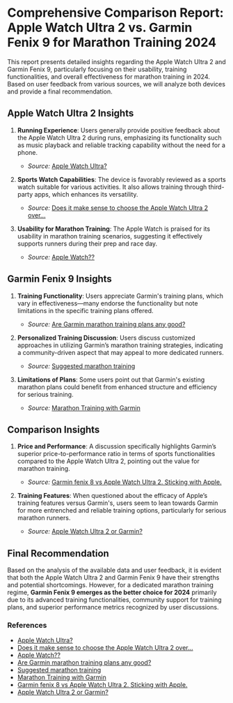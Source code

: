 # Comprehensive Comparison Report: Apple Watch Ultra 2 vs. Garmin Fenix 9 for Marathon Training 2024

This report presents detailed insights regarding the Apple Watch Ultra 2 and Garmin Fenix 9, particularly focusing on their usability, training functionalities, and overall effectiveness for marathon training in 2024. Based on user feedback from various sources, we will analyze both devices and provide a final recommendation.

## Apple Watch Ultra 2 Insights

1. **Running Experience**: Users generally provide positive feedback about the Apple Watch Ultra 2 during runs, emphasizing its functionality such as music playback and reliable tracking capability without the need for a phone.
   - *Source:* [Apple Watch Ultra?](https://www.reddit.com/r/Marathon_Training/comments/1ejejqm/apple_watch_ultra/)

2. **Sports Watch Capabilities**: The device is favorably reviewed as a sports watch suitable for various activities. It also allows training through third-party apps, which enhances its versatility.
   - *Source:* [Does it make sense to choose the Apple Watch Ultra 2 over...](https://www.reddit.com/r/Ultramarathon/comments/1fm2shr/does_it_make_sense_to_choose_the_apple_watch/)

3. **Usability for Marathon Training**: The Apple Watch is praised for its usability in marathon training scenarios, suggesting it effectively supports runners during their prep and race day.
   - *Source:* [Apple Watch??](https://www.reddit.com/r/Marathon_Training/comments/1gpwfzn/apple_watch/)

## Garmin Fenix 9 Insights

1. **Training Functionality**: Users appreciate Garmin's training plans, which vary in effectiveness—many endorse the functionality but note limitations in the specific training plans offered.
   - *Source:* [Are Garmin marathon training plans any good?](https://www.reddit.com/r/Garmin/comments/stukmx/are_garmin_marathon_training_plans_any_good/)

2. **Personalized Training Discussion**: Users discuss customized approaches in utilizing Garmin’s marathon training strategies, indicating a community-driven aspect that may appeal to more dedicated runners.
   - *Source:* [Suggested marathon training](https://www.reddit.com/r/Garmin/comments/1herpog/suggested_marathon_training/)

3. **Limitations of Plans**: Some users point out that Garmin's existing marathon plans could benefit from enhanced structure and efficiency for serious training.
   - *Source:* [Marathon Training with Garmin](https://www.reddit.com/r/Garmin/comments/1fibqaq/marathon_training_with_garmin/)

## Comparison Insights

1. **Price and Performance**: A discussion specifically highlights Garmin’s superior price-to-performance ratio in terms of sports functionalities compared to the Apple Watch Ultra 2, pointing out the value for marathon training.
   - *Source:* [Garmin fenix 8 vs Apple Watch Ultra 2. Sticking with Apple.](https://www.reddit.com/r/AppleWatch/comments/1fc1dxf/garmin_fenix_8_vs_apple_watch_ultra_2_sticking/)

2. **Training Features**: When questioned about the efficacy of Apple’s training features versus Garmin's, users seem to lean towards Garmin for more entrenched and reliable training options, particularly for serious marathon runners.
   - *Source:* [Apple Watch Ultra 2 or Garmin?](https://www.reddit.com/r/ultrarunning/comments/17f3208/apple_watch_ultra_2_or_garmin/)

## Final Recommendation

Based on the analysis of the available data and user feedback, it is evident that both the Apple Watch Ultra 2 and Garmin Fenix 9 have their strengths and potential shortcomings. However, for a dedicated marathon training regime, **Garmin Fenix 9 emerges as the better choice for 2024** primarily due to its advanced training functionalities, community support for training plans, and superior performance metrics recognized by user discussions.

### References

- [Apple Watch Ultra?](https://www.reddit.com/r/Marathon_Training/comments/1ejejqm/apple_watch_ultra/)
- [Does it make sense to choose the Apple Watch Ultra 2 over...](https://www.reddit.com/r/Ultramarathon/comments/1fm2shr/does_it_make_sense_to_choose_the_apple_watch/)
- [Apple Watch??](https://www.reddit.com/r/Marathon_Training/comments/1gpwfzn/apple_watch/)
- [Are Garmin marathon training plans any good?](https://www.reddit.com/r/Garmin/comments/stukmx/are_garmin_marathon_training_plans_any_good/)
- [Suggested marathon training](https://www.reddit.com/r/Garmin/comments/1herpog/suggested_marathon_training/)
- [Marathon Training with Garmin](https://www.reddit.com/r/Garmin/comments/1fibqaq/marathon_training_with_garmin/)
- [Garmin fenix 8 vs Apple Watch Ultra 2. Sticking with Apple.](https://www.reddit.com/r/AppleWatch/comments/1fc1dxf/garmin_fenix_8_vs_apple_watch_ultra_2_sticking/)
- [Apple Watch Ultra 2 or Garmin?](https://www.reddit.com/r/ultrarunning/comments/17f3208/apple_watch_ultra_2_or_garmin/)
